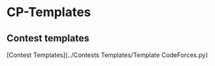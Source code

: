 # CP-Templates

## Contest templates
[Contest Templates](../Contests Templates/Template CodeForces.py)
